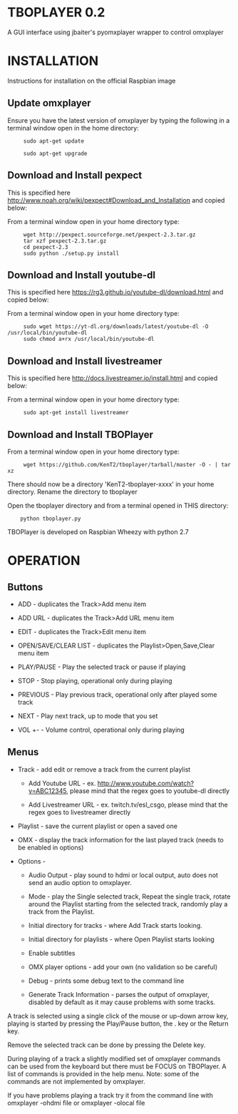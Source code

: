 TBOPLAYER 0.2
============

A GUI interface using jbaiter's pyomxplayer wrapper to control omxplayer

INSTALLATION
============

Instructions for installation on the official Raspbian image

Update omxplayer
---------------

Ensure you have the latest version of omxplayer by typing the following in a terminal window open in the home directory:

         sudo apt-get update
		 
		 sudo apt-get upgrade

		 
Download and Install pexpect
-----------------------------

This is specified here http://www.noah.org/wiki/pexpect#Download_and_Installation and copied below:

From a terminal window open in your home directory type:

         wget http://pexpect.sourceforge.net/pexpect-2.3.tar.gz
         tar xzf pexpect-2.3.tar.gz
         cd pexpect-2.3
         sudo python ./setup.py install

Download and Install youtube-dl
-----------------------------

This is specified here https://rg3.github.io/youtube-dl/download.html and copied below:

From a terminal window open in your home directory type:

         sudo wget https://yt-dl.org/downloads/latest/youtube-dl -O /usr/local/bin/youtube-dl
         sudo chmod a+rx /usr/local/bin/youtube-dl

Download and Install livestreamer
-----------------------------

This is specified here http://docs.livestreamer.io/install.html and copied below:

From a terminal window open in your home directory type:

         sudo apt-get install livestreamer

Download and Install TBOPlayer
------------------------------

From a terminal window open in your home directory type:

         wget https://github.com/KenT2/tboplayer/tarball/master -O - | tar xz

There should now be a directory 'KenT2-tboplayer-xxxx' in your home directory. Rename the directory to tboplayer

Open the tboplayer directory and from a terminal opened in THIS directory:

		python tboplayer.py

		
TBOPlayer is developed on Raspbian Wheezy with python 2.7
 
 
OPERATION
=========

Buttons
-------

* ADD - duplicates the Track>Add menu item

* ADD URL - duplicates the Track>Add URL menu item

* EDIT - duplicates the Track>Edit menu item

* OPEN/SAVE/CLEAR LIST - duplicates the Playlist>Open,Save,Clear menu item

* PLAY/PAUSE - Play the selected track or pause if playing

* STOP - Stop playing, operational only during playing

* PREVIOUS - Play previous track, operational only after played some track

* NEXT - Play next track, up to mode that you set

* VOL +- - Volume control, operational only during playing

Menus
-----
* Track - add edit or remove a track from the current playlist
 
   * Add Youtube URL - ex. http://www.youtube.com/watch?v=ABC12345, please mind that the regex goes to youtube-dl directly
 
   * Add Livestreamer URL - ex. twitch.tv/esl_csgo, please mind that the regex goes to livestreamer directly

* Playlist - save the current playlist or open a saved one
 
* OMX - display the track information for the last played track (needs to be enabled in options)
 
* Options -

    * Audio Output - play sound to hdmi or local output, auto does not send an audio option to omxplayer.
	
    * Mode - play the Single selected track, Repeat the single track, rotate around the Playlist starting from the selected track, randomly play a track from the Playlist.
	
    * Initial directory for tracks - where Add Track starts looking.
	
    * Initial directory for playlists - where Open Playlist starts looking
	
	* Enable subtitles
	
    * OMX player options - add your own (no validation so be careful)
	
    * Debug - prints some debug text to the command line
	
    * Generate Track Information - parses the output of omxplayer, disabled by default as it may cause problems with some tracks.

A track is selected using a single click of the mouse or up-down arrow key, playing is started by pressing the Play/Pause button, the . key or the Return key.

Remove the selected track can be done by pressing the Delete key.

During playing of a track a slightly modified set of omxplayer commands can be used from the keyboard but there must be FOCUS on TBOPlayer. A list  of commands is provided in the help menu. Note: some of the commands are not implemented by omxplayer.

If you have problems playing a track try it from the command line with omxplayer -ohdmi file or omxplayer -olocal file
